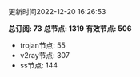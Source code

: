 更新时间2022-12-20 16:26:53

**总订阅: 73**
**总节点: 1319**
**有效节点: 506**
- trojan节点: 55
- v2ray节点: 307
- ss节点: 144
